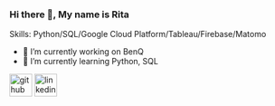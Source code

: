 ### Hi there 👋, My name is Rita

Skills: Python/SQL/Google Cloud Platform/Tableau/Firebase/Matomo

- 🔭 I’m currently working on BenQ 
- 🌱 I’m currently learning Python, SQL 


[<img src='https://cdn.jsdelivr.net/npm/simple-icons@3.0.1/icons/github.svg' alt='github' height='40'>](https://github.com/RitaHuang1998)  [<img src='https://cdn.jsdelivr.net/npm/simple-icons@3.0.1/icons/linkedin.svg' alt='linkedin' height='40'>](https://www.linkedin.com/in/rita-huang-66903a194/)  

